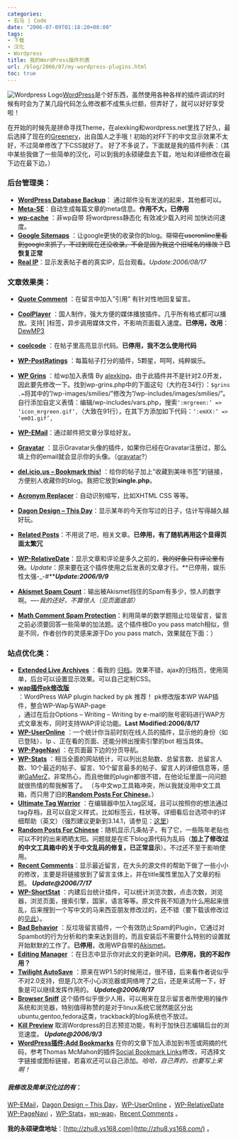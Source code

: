 ```yaml
---
categories:
- 石马 | Code
date: "2006-07-09T01:18:20+08:00"
tags:
- 下载
- 汉化
- Wordpress
title: 我的WordPress插件列表
url: /blog/2006/07/my-wordpress-plugins.html
toc: true
---
```

![Wordpress Logo](/images/wordpress-logo.png "WordpressLogo")[WordPress](http://wordpress.org/)是个好东西，虽然使用各种各样的插件调试的时候有时会为了某几段代码怎么修改都不成焦头烂额，但弄好了，就可以好好享受啦！

在开始的时候先是拼命寻找Theme，在alexking和wordpress.net里找了好久，最后选择了现在的[Greenery](http://www.ilemoned.com/wordpress/theme-greenery)，出自国人之手哦！初始的对FF下的中文显示效果不太好，不过简单修改了下CSS就好了。 好了不多说了，下面就是我的插件列表：（其中某些我做了一些简单的汉化，可以到我的永硕硬盘去下载，地址和详细修改在最下边在最下边。）

<!--more-->

### 后台管理类：

- [**WordPress Database Backup**](http://www.skippy.net/blog/plugins/ "访问插件主页")： 通过邮件没有发送的起来，其他都可以。
- [**Meta-SE**](http://vzho.ru/wordpress-related-stuff/meta-se "Visit plugin homepage")：自动生成每篇文章的meta信息。**作用不大，已停用**
- [**wp-cache**](http://mnm.uib.es/gallir/wp-cache-2/) ：非wp自带 将wordpress静态化 有效减少载入时间 加快访问速度。
- [**Google Sitemaps**](http://www.arnebrachhold.de/2005/06/05/google-sitemaps-generator-v2-final "访问插件主页") ：让google更快的收录你的blog。<del datetime="2006-06-21T14:57:25+00:00">常常在useronline里看到google来抓了，不过到现在还没收录。不会是因为我这个旧域名的缘故？</del>**已恢复正常**
- [**Real IP**](http://axgle.com/?p=60 "Real IP")：显示发表帖子者的真实IP，后台观看。*Update:2006/08/17*

### 文章效果类：

- [**Quote Comment**](http://www.viper007bond.com/wordpress-plugins/quote-comment/) ：在留言中加入”引用” 有针对性地回复留言。
- [**CoolPlayer**](http://www.coolcode.cn/?p=100) ：国人制作，强大方便的媒体播放插件。几乎所有格式都可以播放。支持[ ]标签，异步调用媒体文件，不影响页面载入速度。**已停用，改用**：[DewMP3](http://www.caboulot.org/dewmp3.html "DewMP3")
- [**coolcode**](http://www.coolcode.cn/?p=26) ：在帖子里高亮显示代码。**已停用，我不怎么使用代码**
- [**WP-PostRatings**](http://www.lesterchan.net/portfolio/programming.php "访问插件主页") ：每篇帖子打分的插件，5颗星，呵呵，纯粹娱乐。
- [**WP Grins**](http://www.alexking.org/software/wordpress/ "访问插件主页") ：给wp加入表情 By [alexking](http://alexking.org/)。由于此插件并不是针对2.0开发，因此要先修改一下。找到wp-grins.php中的下面这句（大约在34行）：`$grins .=`将其中的”/wp-images/smilies/”修改为”/wp-includes/images/smilies/”。自行添加自定义表情：编辑/wp-includes/vars.php，搜索`‘:mrgreen:’ => ‘icon_mrgreen.gif’,`（大致在91行），在其下方添加如下代码：`‘:emXX:’ => ‘em01.gif’,`

- [**WP-EMail**](http://www.lesterchan.net/portfolio/programming.php "Visit plugin homepage")：通过邮件把文章分享给好友。
- [**Gravatar**](http://www.gravatar.com/implement.php#section_2_2 "访问插件主页") ：显示Gravatar头像的插件，如果你已经在Gravatar注册过，那么填上你的email就会显示你的头像。（[gravatar](http://tinn.writestyle.cn/?p=97)?）
- [**del.icio.us – Bookmark this!**](http://www.arnebrachhold.de/2005/06/05/delicious-bookmark-this-wordpress-plugin "访问插件主页") ：给你的帖子加上”收藏到美味书签”的链接，方便别人收藏你的blog。我把它放到**single.php**。
- [**Acronym Replacer**](http://www.huddledmasses.org/2004/04/19/wordpress-plugin-acronym-replacer/)：自动识别缩写，比如XHTML CSS 等等。
- [**Dagon Design – This Day**](http://www.dagondesign.com/articles/wordpress-plugin-this-day/ "Visit plugin homepage")：显示某年的今天你写过的日子，估计写得越久越好玩。
- [**Related Posts**](http://lifesinger.3322.org/blog/?p=88 "Visit plugin homepage")：不用说了吧，相关文章。**已停用，有了随机再用这个显得页面太繁冗**
- [**WP-RelativeDate**](http://www.lesterchan.net/portfolio/programming.php "Visit plugin homepage")：显示文章和评论是多久之前的，<del datetime="2006-07-08T15:40:47+00:00">我的好象只有评论里有效</del>。*Update*：原来要在这个插件使用之后发表的文章才行。**已停用，娱乐性太强-_-#*****Update:2006/9/9***
- [**Akismet Spam Count**](http://cavemonkey50.com/code/akismet-spam-count/ "Visit plugin homepage")：输出被Akismet挡住的Spam有多少，惊人的数字啊。*—-我的还好，不算惊人（见页面底部）*
- [**Math Comment Spam Protection**](http://sw-guide.de/wordpress/math-comment-spam-protection-plugin/ "Visit plugin homepage")：利用简单的数学题阻止垃圾留言，留言之前必须要回答一些简单的加法题。这个插件根Do you pass match相似，但是不同，作者创作的灵感来源于Do you pass match，效果就在下面：）

### 站点优化类：

- [**Extended Live Archives**](http://www.sonsofskadi.net/extended-live-archive/ "访问插件主页") ：看我的 [归档](https://zhu8.net/blog/?page_id=36)。效果不错，ajax的归档页，使用简单，后台可以设置显示效果。可以自己定制CSS。
- [**wap插件pk修改版**](http://www.pkevil.com/?p=35)  
 ：WordPress WAP plugin hacked by pk 推荐！ pk修改版本WP WAP插件，整合WP-Wap与WAP-page  
 ，通过在后台Options – Writing – Writing by e-mail的账号密码进行WAP方式文章发布，同时支持WAP评论功能。**Last Modified:2006/8/17**
- [**WP-UserOnline**](http://www.lesterchan.net/portfolio/programming.php "访问插件主页") ：一个统计你当前时刻在线人员的插件，显示他的身份（如已登陆）、Ip 、正在看的页面、还能分辨出搜索引擎的bot 相当具体。
- [**WP-PageNavi**](http://www.lesterchan.net/portfolio/programming.php "访问插件主页") ：在页面最下边的分页导航。
- [**WP-Stats**](http://www.lesterchan.net/) ：相当全面的网站统计，可以列出总贴数、总留言数、总留言人数、10个最近的帖子、留言、10个留言最多的帖子、留言人的详细信息等，感谢[GaMerZ](http://www.lesterchan.net/)，非常热心，而且他做的plugin都很不错，在他论坛里面一问问题就很热情的帮我解答了。 （与中文wp工具箱冲突，所以我就没用中文工具箱，而只用了旧的[**Random Posts For Chinese**](http://yanfeng.org/blog/373/)。）
- [**Ultimate Tag Warrior**](http://www.neato.co.nz/ultimate-tag-warrior/ "访问插件主页") ：在编辑器中加入tag区域，且可以按照你的想法通过tag存档，且可以自定义样式，比如标签云，柱状等。详细看后台选项中的详细帮助（英文）（强烈建议更新到3.14.1，请参见：[这里](http://blog.tinyau.net/archives/2006/08/10/please-upgrade-ultimate-tag-warrior-to-3141/ "請更新 Ultimate Tag Warrior 3.141 @ 天佑的自由天地")）
- [**Random Posts For Chinese**](http://yanfeng.org/blog/373/)：随机显示几条帖子，有了它，一些陈年老贴也可以不时的出来晒晒太阳。问题就是在IE下blog源代码为乱码（**加上了修改过的中文工具箱中的关于中文乱码的修复，已正常显示**）。不过还不至于影响使用。
- [**Recent Comments**](http://mtdewvirus.com/code/wordpress-plugins/ "Visit plugin homepage")：显示最近留言，在大头的源文件的帮助下做了一些小小的修改，主要是将链接放到了留言主体上，并在title属性里加入了文章的标题。 ***Update@2006/7/17***
- [**WP-ShortStat**](http://blog.happyarts.de/wp-shortstat/ "访问插件主页") ：内建后台统计插件，可以统计浏览次数，点击次数，浏览器，浏览页面，搜索引擎，国家，语言等等。原文件我不知道为什么用起来很乱，后来搜到一个写中文的马来西亚朋友修改过的，还不错（要下载该修改过的[见此](http://thevoidnotes.org/blog/2006/02/13/my-first-ever-wordpress-plugin-mod/)）。
- [**Bad Behavior**](http://www.homelandstupidity.us/software/bad-behavior/ "访问插件主页") ：反垃圾留言插件，一个有效防止Spam的Plugin，它通过对Spambot的行为分析和约束来达到目的，而且安装后不需要什么特别的设置就开始默默的工作了。**已停用**，改用WP自带的[Akismet](http://akismet.com/ "Akismet")。
- [**Editing Manager**](http://www.terenzani.it/29/editing-manager-plugin-wordpress "访问插件主页") ：在日志中显示你对此文的更新时间。**已停用，我的不起作用？**
- [**Twilight AutoSave**](http://twilightuniverse.com/2005/04/twilight-autosave/ "访问插件主页") ：原来在WP1.5的时候用过，很不错，后来看作者说似乎不对2.0支持，但是几次不小心浏览器或网络垮了之后，还是来试用一下，好象是可以继续发挥作用的。 ***Update@2006/8/17***
- [**Browser Sniff**](http://priyadi.net/archives/2005/03/29/wordpress-browser-detection-plugin/ "Browser Sniff") 这个插件似乎很少人用，可以用来在显示留言者所使用的操作系统和浏览器，特别值得称赞的是对于linux系统它居然能区分出ubuntu,gentoo,fedora这类，trackback的blog系统也不放过。
- [**Kill Preview**](http://redalt.com/wiki/Kill+Preview+Plugin "Kill Preview") 取消Wordpress的日志预览功能，有利于加快日志编辑后台的浏览速度。 ***Update@2006/9/3***
- [**WordPress插件:Add Bookmarks**](https://zhu8.net/blog/2006/09/wordpress-plugin-add-bookmarks.html) 在你的文章下加入添加到书签或网摘的代码，参考Thomas McMahon的插件[Social Bookmark Links](http://www.twistermc.com/shake/wordpress-social.php)修改，可选择文字链接或图标链接，若喜欢还可以自己添加。*哈哈，自己弄的，也要写上来啊！*

#### ***我修改及简单汉化过的有***：

[WP-EMail](http://www.lesterchan.net/portfolio/programming.php "Visit plugin homepage")，[Dagon Design – This Day](http://www.dagondesign.com/articles/wordpress-plugin-this-day/ "Visit plugin homepage")，[WP-UserOnline](http://www.lesterchan.net/portfolio/programming.php "访问插件主页") ，[WP-RelativeDate](http://www.lesterchan.net/portfolio/programming.php "Visit plugin homepage")  
[WP-PageNavi](http://www.lesterchan.net/portfolio/programming.php "访问插件主页") ，[WP-Stats](http://www.lesterchan.net/)，[wp-wap](http://dev.wp-plugins.org/wiki/wp-wap)，[Recent Comments](http://mtdewvirus.com/code/wordpress-plugins/ "Visit plugin homepage") 。

**我的永硕硬盘地址**：[http://zhu8.ys168.com](http://zhu8.ys168.com/) 。
